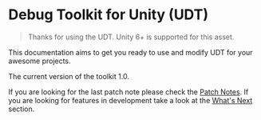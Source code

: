 # Debug Toolkit for Unity (UDT)

> Thanks for using the UDT.
Unity 6+ is supported for this asset. 

This documentation aims to get you ready to use and modify UDT for your awesome projects. 

The current version of the toolkit 1.0.

If you are looking for the last patch note please check the [Patch Notes](patchnote.md).
If you are looking for features in development take a look at the [What's Next](whatNext.md) section.